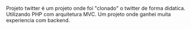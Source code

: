 Projeto twitter é um projeto onde foi "clonado" o twitter de forma didatica. Utilizando PHP com arquitetura MVC.
Um projeto onde ganhei muita experiencia com backend.
